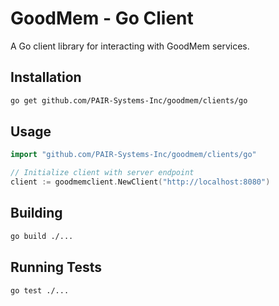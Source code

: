 # GoodMem - Go Client

A Go client library for interacting with GoodMem services.

## Installation

```bash
go get github.com/PAIR-Systems-Inc/goodmem/clients/go
```

## Usage

```go
import "github.com/PAIR-Systems-Inc/goodmem/clients/go"

// Initialize client with server endpoint
client := goodmemclient.NewClient("http://localhost:8080")
```

## Building

```bash
go build ./...
```

## Running Tests

```bash
go test ./...
```
